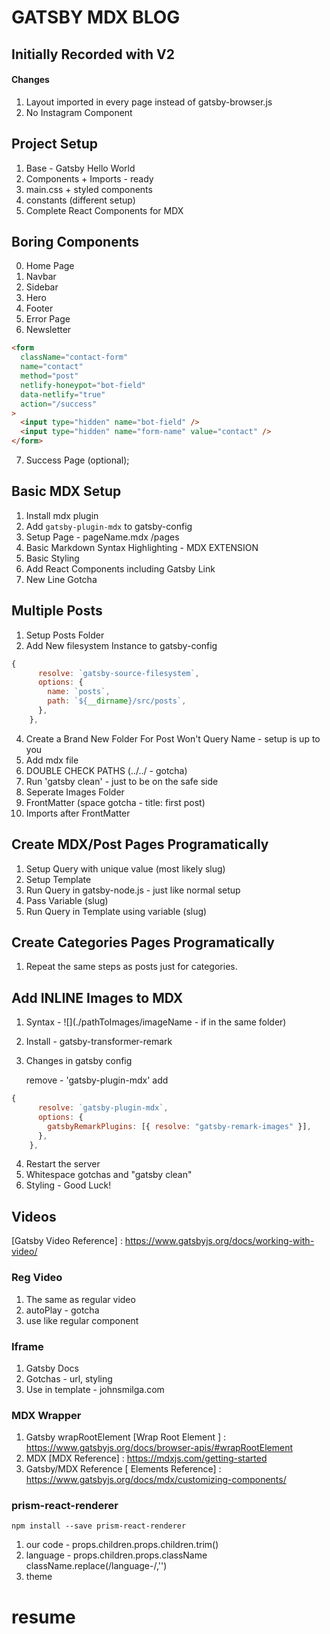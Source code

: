 # GATSBY MDX BLOG

## Initially Recorded with V2

#### Changes

1. Layout imported in every page instead of gatsby-browser.js
2. No Instagram Component

## Project Setup

1. Base - Gatsby Hello World
2. Components + Imports - ready
3. main.css + styled components
4. constants (different setup)
5. Complete React Components for MDX

## Boring Components

0. Home Page
1. Navbar
2. Sidebar
3. Hero
4. Footer
5. Error Page
6. Newsletter

```html
<form
  className="contact-form"
  name="contact"
  method="post"
  netlify-honeypot="bot-field"
  data-netlify="true"
  action="/success"
>
  <input type="hidden" name="bot-field" />
  <input type="hidden" name="form-name" value="contact" />
</form>
```

7. Success Page (optional);

## Basic MDX Setup

1. Install mdx plugin
2. Add `gatsby-plugin-mdx` to gatsby-config
3. Setup Page - pageName.mdx /pages
4. Basic Markdown
   Syntax Highlighting - MDX EXTENSION
5. Basic Styling
6. Add React Components including Gatsby Link
7. New Line Gotcha

## Multiple Posts

1. Setup Posts Folder
2. Add New filesystem Instance to gatsby-config

```js
{
      resolve: `gatsby-source-filesystem`,
      options: {
        name: `posts`,
        path: `${__dirname}/src/posts`,
      },
    },

```

4. Create a Brand New Folder For Post
   Won't Query Name - setup is up to you
5. Add mdx file
6. DOUBLE CHECK PATHS (../../ - gotcha)
7. Run 'gatsby clean' - just to be on the safe side
8. Seperate Images Folder
9. FrontMatter (space gotcha - title: first post)
10. Imports after FrontMatter

## Create MDX/Post Pages Programatically

1. Setup Query with unique value (most likely slug)
2. Setup Template
3. Run Query in gatsby-node.js - just like normal setup
4. Pass Variable (slug)
5. Run Query in Template using variable (slug)

## Create Categories Pages Programatically

1. Repeat the same steps as posts just for categories.

## Add INLINE Images to MDX

1. Syntax - ![](./pathToImages/imageName - if in the same folder)
2. Install - gatsby-transformer-remark
3. Changes in gatsby config

   remove - 'gatsby-plugin-mdx'
   add

```js
{
      resolve: `gatsby-plugin-mdx`,
      options: {
        gatsbyRemarkPlugins: [{ resolve: "gatsby-remark-images" }],
      },
    },
```

4. Restart the server
5. Whitespace gotchas and "gatsby clean"
6. Styling - Good Luck!

## Videos

[Gatsby Video Reference] : https://www.gatsbyjs.org/docs/working-with-video/

### Reg Video

1. The same as regular video
2. autoPlay - gotcha
3. use like regular component

### Iframe

1. Gatsby Docs
2. Gotchas - url, styling
3. Use in template - johnsmilga.com

### MDX Wrapper

1. Gatsby wrapRootElement
   [Wrap Root Element ] : https://www.gatsbyjs.org/docs/browser-apis/#wrapRootElement
2. MDX
   [MDX Reference] : https://mdxjs.com/getting-started
3. Gatsby/MDX Reference
   [ Elements Reference] : https://www.gatsbyjs.org/docs/mdx/customizing-components/

### prism-react-renderer

[docs]: https://github.com/FormidableLabs/prism-react-renderer

```
npm install --save prism-react-renderer
```

1. our code - props.children.props.children.trim()
2. language -
   props.children.props.className
   className.replace(/language-/,'')
3. theme
# resume
